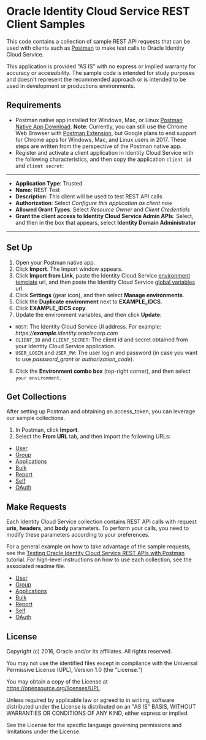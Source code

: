 # Oracle Identity Cloud Service REST Client Samples

This code contains a collection of sample REST API requests that can be used with clients such as [Postman](http://getpostman.com) to make test calls to Oracle Identity Cloud Service. 

This application is provided “AS IS” with no express or implied warranty for accuracy or accessibility. The sample code is intended for study purposes and doesn't represent the recommended approach or is intended to be used in development or productions environments.

## Requirements

- Postman native app installed for Windows, Mac, or Linux [Postman Native App Download](https://www.getpostman.com/apps).
    **Note**: Currently, you can still use the Chrome Web Browser with [Postman Extension](https://chrome.google.com/webstore/detail/postman-rest-client-packa/fhbjgbiflinjbdggehcddcbncdddomop), but Google plans to end support for Chrome apps for Windows, Mac, and Linux users in 2017. These steps are written from the perspective of the Postman native app.
- Register and activate a client application in Identity Cloud Service with the following characteristics, and then copy the application `client id` and `client secret`:

---
- **Application Type**: Trusted
- **Name**: REST Test
- **Description**: This client will be used to test REST API calls
- **Authorization**: Select *Configure this application as client now*
- **Allowed Grant Types**: Select *Resource Owner* and *Client Credentials*
- **Grant the client access to Identity Cloud Service Admin APIs**: Select, and then in the box that appears, select **Identity Domain Administrator**
---

## Set Up
1. Open your Postman native app.
2. Click **Import**. The Import window appears.
3. Click **Import from Link**, paste the Identity Cloud Service [environment template](idcs_postman_environment.json) url, and then paste the Identity Cloud Service [global variables](idcs_postman_globals.json) url.
5. Click **Settings** (gear icon), and then select **Manage environments**.
6. Click the **Duplicate environment** next to **EXAMPLE_IDCS**.
7. Click **EXAMPLE_IDCS copy**.
8. Update the environment variables, and then click **Update**:

 - `HOST`: The Identity Cloud Service UI address. For example: *https://**example**.identity.oraclecorp.com*
 - `CLIENT_ID` and `CLIENT_SECRET`: The client id and secret obtained from your Identity Cloud Service application.
 - `USER_LOGIN` and `USER_PW`: The user login and password (in case you want to use *password_grant* or *authorization_code*).

9. Click the **Environment combo box** (top-right corner), and then select `your environment`.

## Get Collections
After setting up Postman and obtaining an access_token, you can leverage our sample collections.
1. In Postman, click **Import**.
2. Select the **From URL** tab, and then import the following URLs:

- [User](idcs_user_postman_collection.json)
- [Group](idcs_group_postman_collection.json)
- [Applications](idcs_app_postman_collection.json)
- [Bulk](idcs_bulk_postman_collection.json)
- [Report](idcs_report_postman_collection.json)
- [Self](idcs_self_postman_collection.json)
- [OAuth](idcs_oauth_postman_collection.json)

## Make Requests
Each Identity Cloud Service collection contains REST API calls with request **uris**, **headers**, and **body** parameters. To perform your calls, you need to modify these parameters according to your preferences.

For a general example on how to take advantage of the sample requests, see the [Testing Oracle Identity Cloud Service REST APIs with Postman](http://apexapps.oracle.com/pls/apex/f?p=44785:112:0::::P112_CONTENT_ID:13484) tutorial. For high-level instructions on how to use each collection, see the associated readme file.

- [User](idcs_user_postman_collection.md)
- [Group](idcs_group_postman_collection.md)
- [Applications](idcs_app_postman_collection.md)
- [Bulk](idcs_bulk_postman_collection.md)
- [Report](idcs_report_postman_collection.md)
- [Self](idcs_self_postman_collection.md)
- [OAuth](idcs_oauth_postman_collection.md)

## License

Copyright (c) 2016, Oracle and/or its affiliates. All rights reserved.

You may not use the identified files except in compliance with the
Universal Permissive License (UPL), Version 1.0 (the "License.")

You may obtain a copy of the License at
https://opensource.org/licenses/UPL. 

Unless required by applicable law or agreed to in writing, software
distributed under the License is distributed on an "AS IS" BASIS, WITHOUT
WARRANTIES OR CONDITIONS OF ANY KIND, either express or implied.

See the License for the specific language governing permissions and
limitations under the License.
